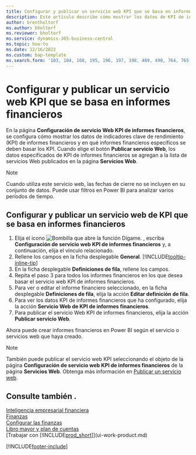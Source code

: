 ```yaml
---
title: Configurar y publicar un servicio web KPI que se basa en informes financieros
description: Este artículo describe cómo mostrar los datos de KPI de informes financieros según informes financieros específicos.
author: brentholtorf
ms.author: bholtorf
ms.reviewer: bholtorf
ms.service: dynamics-365-business-central
ms.topic: how-to
ms.date: 12/16/2022
ms.custom: bap-template
ms.search.form: '103, 104, 108, 195, 196, 197, 198, 489, 490, 764, 765, 766'
---
```

# Configurar y publicar un servicio web KPI que se basa en informes financieros

En la página **Configuración de servicio Web KPI de informes financieros**, se configura cómo mostrar los datos de indicadores clave de rendimiento (KPI) de informes financieros y en qué informes financieros específicos se deben basar los KPI. Cuando elige el botón **Publicar servicio Web**, los datos especificados de KPI de informes financieros se agregan a la lista de servicios Web publicados en la página **Servicios Web**.

> [!NOTE]
> Cuando utiliza este servicio web, las fechas de cierre no se incluyen en su conjunto de datos. Puede usar filtros en Power BI para analizar varios períodos de tiempo.

## Configurar y publicar un servicio web de KPI que se basa en informes financieros
  
1. Elija el icono ![Bombilla que abre la función Dígame.](media/ui-search/search_small.png "Dígame qué desea hacer") , escriba **Configuración de servicio web KPI de informes financieros** y, a continuación, elija el vínculo relacionado.
2. Rellene los campos en la ficha desplegable **General**. [!INCLUDE[tooltip-inline-tip](includes/tooltip-inline-tip_md.md)]
3. En la ficha desplegable **Definiciones de fila**, rellene los campos.
4. Repita el paso 3 para todos los informes financieros en los que desea basar el servicio web KPI de informes financieros.  
5. Para ver o editar el informe financiero seleccionado, en la ficha desplegable **Definiciones de fila**, elija la acción **Editar definición de fila**.
6. Para ver los datos KPI de informes financieros que ha configurado, elija la acción **Servicio Web de KPI de informes financieros**.
7. Para publicar el servicio Web KPI de informes financieros, elija la acción **Publicar servicio Web**.

Ahora puede crear informes financieros en Power BI según el servicio o servicios web que haya creado.

> [!NOTE]  
> También puede publicar el servicio web KPI seleccionando el objeto de la página **Configuración de servicio web KPI de informes financieros** de la página **Servicios Web**. Obtenga más información en [Publicar un servicio web](across-how-publish-web-service.md).

## Consulte también .

[Inteligencia empresarial financiera](bi.md)  
[Finanzas](finance.md)  
[Configurar las finanzas](finance-setup-finance.md)  
[Libro mayor y plan de cuentas](finance-general-ledger.md)  
[Trabajar con [!INCLUDE[prod_short](includes/prod_short.md)]](ui-work-product.md)

[!INCLUDE[footer-include](includes/footer-banner.md)]
